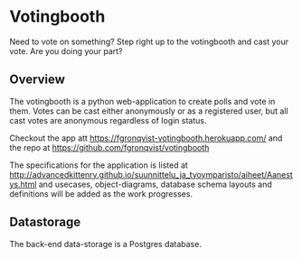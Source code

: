 # Votingbooth
Need to vote on something? Step right up to the votingbooth and cast your vote. Are you doing your part?

## Overview

The votingbooth is a python web-application to create polls and vote in them. Votes can be cast either anonymously or as a registered user, but all cast votes are anonymous regardless of login status.

Checkout the app att <https://fgronqvist-votingbooth.herokuapp.com/> and the repo at <https://github.com/fgronqvist/votingbooth>

The specifications for the application is listed at <http://advancedkittenry.github.io/suunnittelu_ja_tyoymparisto/aiheet/Aanestys.html> and usecases, object-diagrams, database schema layouts and definitions will be added as the work progresses.

## Datastorage

The back-end data-storage is a Postgres database.

